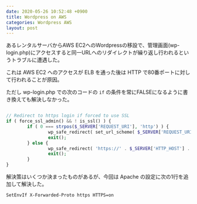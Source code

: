 ```yaml
---
date: 2020-05-26 10:52:48 +0900
title: Wordpress on AWS
categories: Wordpress AWS
layout: post
---
```


あるレンタルサーバからAWS EC2へのWordpressの移設で、管理画面(wp-login.php)にアクセスすると同一URLへのリダイレクトが繰り返し行われるというトラブルに遭遇した。

これは AWS EC2 へのアクセスが ELB を通った後は HTTP で80番ポートに対して行われることが原因。

ただし wp-login.php での次のコードの `if` の条件を常にFALSEになるように書き換えても解決しなかった。

```php

// Redirect to https login if forced to use SSL
if ( force_ssl_admin() && ! is_ssl() ) {
        if ( 0 === strpos($_SERVER['REQUEST_URI'], 'http') ) {
                wp_safe_redirect( set_url_scheme( $_SERVER['REQUEST_URI'], 'https' ) );
                exit();
        } else {
                wp_safe_redirect( 'https://' . $_SERVER['HTTP_HOST'] . $_SERVER['REQUEST_URI'] );
                exit();
        }
}
```

解決策はいくつか決まったものがあるが、今回は Apache の設定に次の1行を追加して解決した。

```
SetEnvIf X-Forwarded-Proto https HTTPS=on
```

